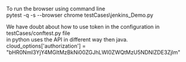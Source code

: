 To run the browser using command line  
pytest -q -s --browser chrome testCases\jenkins_Demo.py  

We have doubt about how to use token in the configuration in testCases/conftest.py file  
in python uses the API in different way then java.  
cloud_options['authorization'] = "bHR0NmI3YjY4MGItMzBkNi00ZGJhLWI0ZWQtMzU5NDNlZDE3Zjlm"

